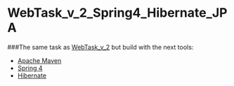 # WebTask_v_2_Spring4_Hibernate_JPA

###The same task as [WebTask_v_2](https://github.com/Evegen55/WebTask_v_2) but build with the next tools:
- [Apache Maven](https://maven.apache.org/)
- [Spring 4](https://projects.spring.io/spring-framework/)
- [Hibernate](http://hibernate.org/)
